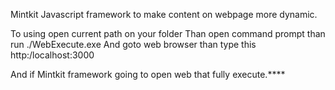 Mintkit Javascript framework to make content on webpage more dynamic.

To using open current path on your folder
Than open command prompt than run ./WebExecute.exe
And goto web browser than type this http:/localhost:3000

And if Mintkit framework going to open web that fully execute.****